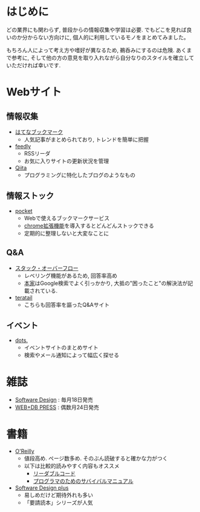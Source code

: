 # はじめに
どの業界にも関わらず, 普段からの情報収集や学習は必要. でもどこを見れば良いのか分からない方向けに, 個人的に利用しているモノをまとめてみました。

もちろん人によって考え方や嗜好が異なるため, 鵜呑みにするのは危険. あくまで参考に, そして他の方の意見を取り入れながら自分なりのスタイルを確立していただければ幸いです.

# Webサイト
## 情報収集
- [はてなブックマーク](http://b.hatena.ne.jp)
  - 人気記事がまとめられており, トレンドを簡単に把握
- [feedly](https://feedly.com)
  - RSSリーダ
  - お気に入りサイトの更新状況を管理
- [Qiita](http://qiita.com)
  - プログラミングに特化したブログのようなもの

## 情報ストック
- [pocket](http://getpocket.com)
  - Webで使えるブックマークサービス
  - [chrome拡張機能](https://chrome.google.com/webstore/detail/save-to-pocket/niloccemoadcdkdjlinkgdfekeahmflj?hl=ja)を導入するとどんどんストックできる
  - 定期的に整理しないと大変なことに

## Q&A
- [スタック・オーバーフロー](http://ja.stackoverflow.com)
  - レベリング機能があるため, 回答率高め
  - [本家](http://stackoverflow.com)はGoogle検索でよく引っかかり, 大抵の"困ったこと"の解決法が記載されている.
- [teratail](https://teratail.com)
  - こちらも回答率を謳ったQ&Aサイト

## イベント
- [dots.](http://eventdots.jp)
  - イベントサイトのまとめサイト
  - 検索やメール通知によって幅広く探せる

# 雑誌
- [Software Design](http://gihyo.jp/magazine/SD) : 毎月18日発売
- [WEB+DB PRESS](http://gihyo.jp/magazine/wdpress) : 偶数月24日発売

# 書籍
- [O'Reilly](http://www.oreilly.co.jp/index.shtml)
  - 値段高め. ページ数多め. そのぶん読破すると確かな力がつく
  - 以下は比較的読みやすく内容もオススメ
    - [リーダブルコード](http://www.oreilly.co.jp/books/9784873115658)
    - [プログラマのためのサバイバルマニュアル](http://www.oreilly.co.jp/books/9784873115719)
- [Software Design plus](http://gihyo.jp/book/series?s=Software+Design+plus)
  - 易しめだけど期待外れも多い
  - 「要請読本」シリーズが人気
